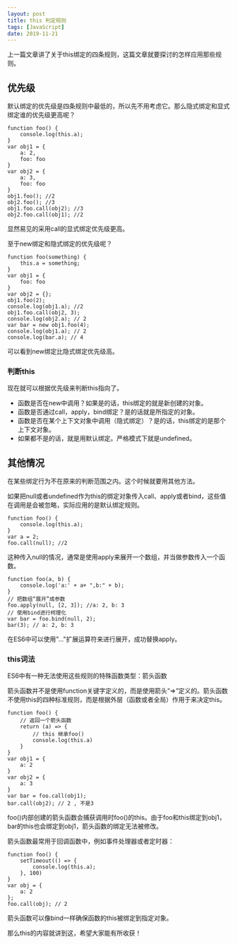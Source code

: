 ```yaml
---
layout: post
title: this 判定规则
tags: [JavaScript]
date: 2019-11-21
---
```


上一篇文章讲了关于this绑定的四条规则，这篇文章就要探讨的怎样应用那些规则。

## 优先级

默认绑定的优先级是四条规则中最低的，所以先不用考虑它。那么隐式绑定和显式绑定谁的优先级更高呢？

    function foo() {
        console.log(this.a);
    }
    var obj1 = {
        a: 2,
        foo: foo
    }
    var obj2 = {
        a: 3,
        foo: foo
    }
    obj1.foo(); //2
    obj2.foo(); //3
    obj1.foo.call(obj2); //3
    obj2.foo.call(obj1); //2

显然易见的采用call的显式绑定优先级更高。

至于new绑定和隐式绑定的优先级呢？

    function foo(something) {
        this.a = something;
    }
    var obj1 = {
        foo: foo
    }
    var obj2 = {};
    obj1.foo(2);
    console.log(obj1.a); //2
    obj1.foo.call(obj2, 3);
    console.log(obj2.a); // 2
    var bar = new obj1.foo(4);
    console.log(obj1.a); // 2
    console.log(bar.a); // 4

可以看到new绑定比隐式绑定优先级高。

### 判断this

现在就可以根据优先级来判断this指向了。

- 函数是否在new中调用？如果是的话，this绑定的就是新创建的对象。
- 函数是否通过call，apply，bind绑定？是的话就是所指定的对象。
- 函数是否在某个上下文对象中调用（隐式绑定）？是的话，this绑定的是那个上下文对象。
- 如果都不是的话，就是用默认绑定。严格模式下就是undefined。

## 其他情况

在某些绑定行为不在原来的判断范围之内。这个时候就要用其他方法。

如果把null或者undefined作为this的绑定对象传入call、apply或者bind，这些值在调用是会被忽略，实际应用的是默认绑定规则。

    function foo() {
        console.log(this.a);
    }
    var a = 2;
    foo.call(null); //2

这种传入null的情况，通常是使用apply来展开一个数组，并当做参数传入一个函数。

    function foo(a, b) {
        console.log('a:' + a+ ",b:" + b);
    }
    // 把数组“展开”成参数
    foo.apply(null, [2, 3]); //a: 2, b: 3
    // 使用bind进行柯理化
    var bar = foo.bind(null, 2);
    bar(3); // a: 2, b: 3

在ES6中可以使用"..."扩展运算符来进行展开，成功替换apply。

### this词法

ES6中有一种无法使用这些规则的特殊函数类型：箭头函数

箭头函数并不是使用function关键字定义的，而是使用箭头“=>”定义的。箭头函数不使用this的四种标准规则，而是根据外层（函数或者全局）作用于来决定this。

    function foo() {
        // 返回一个箭头函数
        return (a) => {
            // this 继承foo()
            console.log(this.a)
        }
    }
    var obj1 = {
        a: 2
    }
    var obj2 = {
        a: 3
    }
    var bar = foo.call(obj1);
    bar.call(obj2); // 2 , 不是3

foo()内部创建的箭头函数会捕获调用时foo()的this。由于foo和this绑定到obj1，bar的this也会绑定到obj1，箭头函数的绑定无法被修改。

箭头函数最常用于回调函数中，例如事件处理器或者定时器：

    function foo() {
        setTimeout(() => {
            console.log(this.a);
        }, 100)
    }
    var obj = {
        a: 2
    };
    foo.call(obj); // 2

箭头函数可以像bind一样确保函数的this被绑定到指定对象。

那么this的内容就讲到这，希望大家能有所收获！